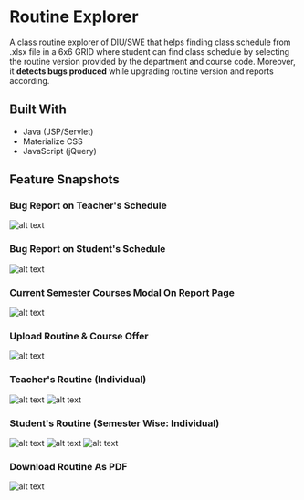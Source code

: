 # **Routine Explorer**

A class routine explorer of DIU/SWE that helps finding class schedule from .xlsx file in a 6x6 GRID where student can find class schedule by selecting the routine version provided by the department and course code. Moreover, it **detects bugs produced** while upgrading routine version and reports according.

## **Built With**

* Java (JSP/Servlet)
* Materialize CSS
* JavaScript (jQuery)

## **Feature Snapshots**

### Bug Report on Teacher's Schedule

![alt text](assets/BugTeacherAll.png)

### Bug Report on Student's Schedule

![alt text](assets/BugStudentAll.png)

### Current Semester Courses Modal On Report Page

![alt text](assets/Modal.PNG)

### Upload Routine & Course Offer

![alt text](assets/UploadRoutine.PNG)

### Teacher's Routine (Individual)

![alt text](assets/ChooseTeacher.PNG)
![alt text](assets/RoutineTeacher.PNG)

### Student's Routine (Semester Wise: Individual)

![alt text](assets/ChooseStudent.PNG)
![alt text](assets/Subjects.PNG)
![alt text](assets/StudentRoutine.PNG)

### Download Routine As PDF

![alt text](assets/RoutineAsPDF.PNG)

